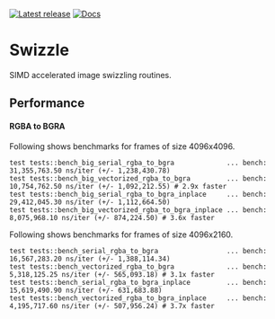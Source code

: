 [![Latest release](https://img.shields.io/crates/v/image_swizzle)](https://crates.io/crates/image_swizzle)
[![Docs](https://docs.rs/image_swizzle/badge.svg)](https://docs.rs/image_swizzle)

# Swizzle

SIMD accelerated image swizzling routines.

## Performance

#### RGBA to BGRA

Following shows benchmarks for frames of size 4096x4096.

```
test tests::bench_big_serial_rgba_to_bgra             ... bench:  31,355,763.50 ns/iter (+/- 1,238,430.78)
test tests::bench_big_vectorized_rgba_to_bgra         ... bench:  10,754,762.50 ns/iter (+/- 1,092,212.55) # 2.9x faster
test tests::bench_big_serial_rgba_to_bgra_inplace     ... bench:  29,412,045.30 ns/iter (+/- 1,112,664.50)
test tests::bench_big_vectorized_rgba_to_bgra_inplace ... bench:   8,075,968.10 ns/iter (+/- 874,224.50) # 3.6x faster
```

Following shows benchmarks for frames of size 4096x2160.

```
test tests::bench_serial_rgba_to_bgra                 ... bench:  16,567,283.20 ns/iter (+/- 1,388,114.34)
test tests::bench_vectorized_rgba_to_bgra             ... bench:   5,318,125.25 ns/iter (+/- 565,093.18) # 3.1x faster
test tests::bench_serial_rgba_to_bgra_inplace         ... bench:  15,619,490.90 ns/iter (+/- 631,683.88)
test tests::bench_vectorized_rgba_to_bgra_inplace     ... bench:   4,195,717.60 ns/iter (+/- 507,956.24) # 3.7x faster
```
